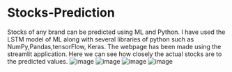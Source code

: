 # Stocks-Prediction
Stocks of any brand can be predicted using ML and Python.
I have used the LSTM model of ML along with several libraries of python such as NumPy,Pandas,tensorFlow, Keras. The webpage has been made using the streamlit application. Here we can see how closely the actual stocks are to the predicted values.
![image](https://github.com/nandhini2314/Stocks-Prediction/assets/131520516/59b0fa76-e364-4a9f-ad17-865f14a981fa)
![image](https://github.com/nandhini2314/Stocks-Prediction/assets/131520516/98eba363-eb05-4eee-ae2a-28095cd1eff3)
![image](https://github.com/nandhini2314/Stocks-Prediction/assets/131520516/8f26939d-73ba-4e3a-9d8c-0781d05096a5)
![image](https://github.com/nandhini2314/Stocks-Prediction/assets/131520516/0ab152d5-cae6-4c60-aae2-74feae74fe7c)





